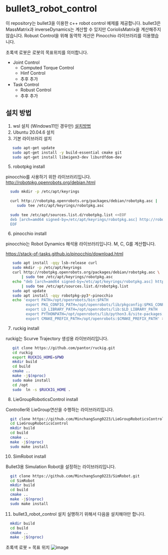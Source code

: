 # bullet3_robot_control
이 repository는 bullet3을 이용한 c++ robot control 예제를 제공합니다.
bullet3은 MassMatrix과 inverseDynamics는 계산할 수 있지만 CoriolisMatrix을 계산해주지 않습니다. 
Robust Control을 위해 동역학 게산은 Pinocchio 라이브러리를 이용했습니다.

초록색 로봇은 로봇의 목표위치를 의미합니다. 

- Joint Control
  - Computed Torque Control
  - Hinf Control
  - 추후 추가
- Task Control
  - Robust Control
  - 추후 추가



## 설치 방법
1. wsl 설치 (Windows11인 경우만) [설치방법](https://learn.microsoft.com/ko-kr/windows/wsl/install)
2. Ubuntu 20.04.6 설치
3. 기본 라이브러리 설치
   
```bash
   sudo apt-get update
   sudo apt-get install -y build-essential cmake git
   sudo apt-get install libeigen3-dev liburdfdom-dev
```
5. robotpkg install
   
pinocchio를 사용하기 위한 라이브러리입니다.
http://robotpkg.openrobots.org/debian.html
```bash
  sudo mkdir -p /etc/apt/keyrings
  
  curl http://robotpkg.openrobots.org/packages/debian/robotpkg.asc |
     sudo tee /etc/apt/keyrings/robotpkg.asc
  
  sudo tee /etc/apt/sources.list.d/robotpkg.list <<EOF
  deb [arch=amd64 signed-by=/etc/apt/keyrings/robotpkg.asc] http://robotpkg.openrobots.org/packages/debian/pub focal robotpkg
  EOF
```

6. pinocchio install
   
pinocchio는 Robot Dynamics 해석용 라이브러리입니다. M, C, G를 계산합니다.

https://stack-of-tasks.github.io/pinocchio/download.html
```bash
   sudo apt install -qqy lsb-release curl
   sudo mkdir -p /etc/apt/keyrings
   curl http://robotpkg.openrobots.org/packages/debian/robotpkg.asc \
       | sudo tee /etc/apt/keyrings/robotpkg.asc
   echo "deb [arch=amd64 signed-by=/etc/apt/keyrings/robotpkg.asc] http://robotpkg.openrobots.org/packages/debian/pub $(lsb_release -cs) robotpkg" \
       | sudo tee /etc/apt/sources.list.d/robotpkg.list
   sudo apt update
   sudo apt install -qqy robotpkg-py3*-pinocchio
   echo 'export PATH=/opt/openrobots/bin:$PATH
         export PKG_CONFIG_PATH=/opt/openrobots/lib/pkgconfig:$PKG_CONFIG_PATH
         export LD_LIBRARY_PATH=/opt/openrobots/lib:$LD_LIBRARY_PATH
         export PYTHONPATH=/opt/openrobots/lib/python3.8/site-packages:$PYTHONPATH # Adapt your desired python version here
         export CMAKE_PREFIX_PATH=/opt/openrobots:$CMAKE_PREFIX_PATH' >> ~/.bashrc
```
7. ruckig install
   
ruckig는 Scurve Trajectory 생성용 라이브러리입니다. 
```bash
   git clone https://github.com/pantor/ruckig.git
   cd ruckig
   export RUCKIG_HOME=$PWD
   mkdir build
   cd build
   cmake ..
   make -j$(nproc)
   sudo make install
   cd /opt
   sudo  ln -s $RUCKIG_HOME .
```
8. LieGroupRoboticsControl install

Controller와 LieGroup연산을 수행하는 라이브러리입니다.
```bash
  git clone https://github.com/MinchangSung0223/LieGroupRoboticsControl.git
  cd LieGroupRoboticsControl
  mkdir build
  cd build
  cmake ..
  make -j$(nproc)
  sudo make install
```

10. SimRobot install

Bullet3용 Simulation Robot을 설정하는 라이브러리입니다.
```bash
  git clone https://github.com/MinchangSung0223/SimRobot.git
  cd SimRobot
  mkdir build
  cd build
  cmake ..
  make -j$(nproc)
  sudo make install
```
11. bullet3_robot_control 설치
실행하기 위해서 다음을 설치해야만 합니다.

```bash
  mkdir build
  cd build
  cmake ..
  make -j$(nproc)
```
초록색 로봇 = 목표 위치
![image](https://github.com/MinchangSung0223/bullet3_robot_control/assets/53217819/24c8ce3e-8152-4658-9fd2-54287e34c969)

